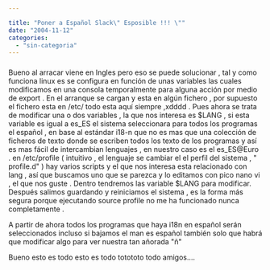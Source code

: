 ```yaml
---

title: "Poner a Español Slack\" Esposible !!! \""
date: "2004-11-12"
categories: 
  - "sin-categoria"
---
```


### [](https://sicotico.blogspot.com/2004/11/poner-espaol-slack-esposible.html)

Bueno al arracar viene en Ingles pero eso se puede solucionar , tal y como funciona linux es se configura en función de unas variables las cuales modificamos en una consola temporalmente para alguna acción por medio de export . En el arranque se cargan y esta en algún fichero , por supuesto el fichero esta en /etc/ todo esta aquí siempre ,xdddd . Pues ahora se trata de modificar una o dos variables , la que nos interesa es $LANG , si esta variable es igual a es\_ES el sistema seleccionara para todos los programas el español , en base al estándar i18-n que no es mas que una colección de ficheros de texto donde se escriben todos los texto de los programas y así es mas fácil de intercambian lenguajes , en nuestro caso es el es\_ES@Euro . en /etc/profile ( intuitivo , el lenguaje se cambiar el el perfil del sistema , " profile.d" ) hay varios scripts y el que nos interesa esta relacionado con lang , así que buscamos uno que se parezca y lo editamos con pico nano vi , el que nos guste . Dentro tendremos las variable $LANG para modificar. Después salimos guardando y reiniciamos el sistema , es la forma más segura porque ejecutando source profile no me ha funcionado nunca completamente .

A partir de ahora todos los programas que haya i18n en español serán seleccionados incluso si bajamos el man es español también solo que habrá que modificar algo para ver nuestra tan añorada "ñ"

Bueno esto es todo esto es todo totototo todo amigos....
